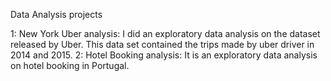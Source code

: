 
Data Analysis projects

1: New York Uber analysis:  I did an exploratory data analysis on the dataset released by Uber. This data set contained the trips made by uber driver in 2014 and 2015.
2: Hotel Booking analysis:  It is an exploratory data analysis on hotel booking in Portugal.
